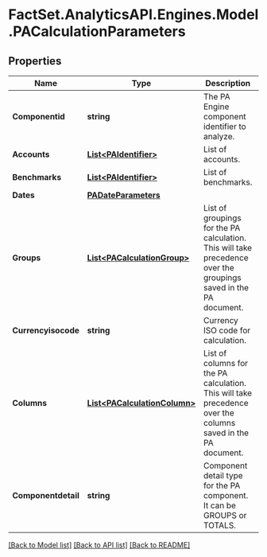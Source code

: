 # FactSet.AnalyticsAPI.Engines.Model.PACalculationParameters
## Properties

Name | Type | Description | Notes
------------ | ------------- | ------------- | -------------
**Componentid** | **string** | The PA Engine component identifier to analyze. | 
**Accounts** | [**List&lt;PAIdentifier&gt;**](PAIdentifier.md) | List of accounts. | [optional] 
**Benchmarks** | [**List&lt;PAIdentifier&gt;**](PAIdentifier.md) | List of benchmarks. | [optional] 
**Dates** | [**PADateParameters**](PADateParameters.md) |  | [optional] 
**Groups** | [**List&lt;PACalculationGroup&gt;**](PACalculationGroup.md) | List of groupings for the PA calculation. This will take precedence over the groupings saved in the PA document. | [optional] 
**Currencyisocode** | **string** | Currency ISO code for calculation. | [optional] 
**Columns** | [**List&lt;PACalculationColumn&gt;**](PACalculationColumn.md) | List of columns for the PA calculation. This will take precedence over the columns saved in the PA document. | [optional] 
**Componentdetail** | **string** | Component detail type for the PA component. It can be GROUPS or TOTALS. | [optional] 

[[Back to Model list]](../README.md#documentation-for-models) [[Back to API list]](../README.md#documentation-for-api-endpoints) [[Back to README]](../README.md)

